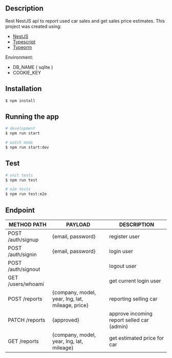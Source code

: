 ## Description

Rest NestJS api to report used car sales and get sales price estimates. This project was created using:

- [NestJS](https://github.com/nestjs/nest)
- [Typescript](https://www.typescriptlang.org/docs/)
- [Typeorm](https://typeorm.io/)

Environment:

- DB_NAME ( sqlite )
- COOKIE_KEY

## Installation

```bash
$ npm install
```

## Running the app

```bash
# development
$ npm run start

# watch mode
$ npm run start:dev

```

## Test

```bash
# unit tests
$ npm run test

# e2e tests
$ npm run test:e2e

```

## Endpoint

| METHOD PATH        | PAYLOAD                                          | DESCRIPTION                                |
| ------------------ | ------------------------------------------------ | ------------------------------------------ |
| POST /auth/signup  | {email, password}                                | register user                              |
| POST /auth/signin  | {email, password}                                | login user                                 |
| POST /auth/signout |                                                  | logout user                                |
| GET /users/whoami  |                                                  | get current login user                     |
| POST /reports      | {company, model, year, lng, lat, mileage, price} | reporting selling car                      |
| PATCH /reports     | {approved}                                       | approve incoming report selled car (admin) |
| GET /reports       | {company, model, year, lng, lat, mileage}        | get estimated price for car                |
